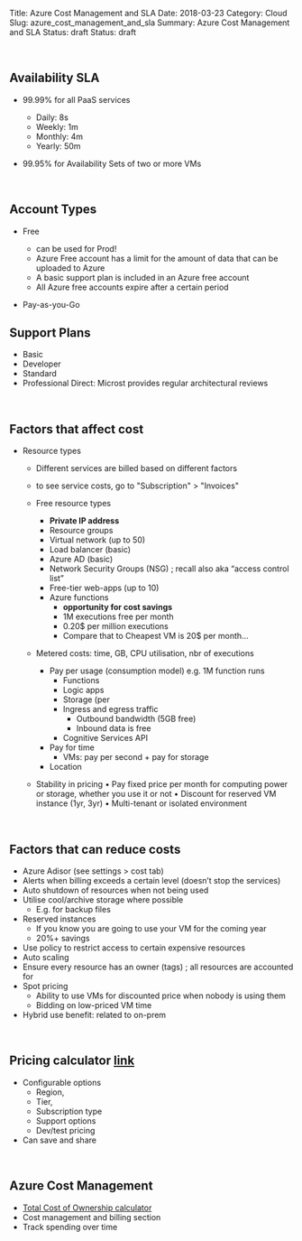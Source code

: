 Title: Azure Cost Management and SLA
Date: 2018-03-23
Category: Cloud
Slug: azure_cost_management_and_sla
Summary: Azure Cost Management and SLA
Status: draft
Status: draft

<br>

## Availability SLA

* 99.99% for all PaaS services 
    * Daily: 8s
    * Weekly: 1m
    * Monthly: 4m
    * Yearly: 50m

* 99.95% for Availability Sets of two or more VMs

<br>

## Account Types 
    
* Free 
    * can be used for Prod!
    * Azure Free account has a limit for the amount of data that can be uploaded to Azure
    * A basic support plan is included in an Azure free account
    * All Azure free accounts expire after a certain period

* Pay-as-you-Go

## Support Plans

* Basic
* Developer
* Standard
* Professional Direct: Microst provides regular architectural reviews

<br>

## Factors that affect cost

* Resource types
	
	* Different services are billed based on different factors

    * to see service costs, go to "Subscription" > "Invoices"
	
	* Free resource types
        * **Private IP address**
	    * Resource groups
	    * Virtual network (up to 50)
	    * Load balancer (basic)
	    * Azure AD (basic)
	    * Network Security Groups (NSG) ; recall also aka “access control list”
	    * Free-tier web-apps (up to 10)
	    * Azure functions 
	    	* **opportunity for cost savings**
	    	* 1M executions free per month
	        * 0.20$ per million executions
	        * Compare that to Cheapest VM is 20$ per month…
	
	* Metered costs: time, GB, CPU utilisation, nbr of executions	   		 
	    * Pay per usage (consumption model) e.g. 1M function runs
	        * Functions
	        * Logic apps
	        * Storage (per 
	        * Ingress and egress traffic
	            * Outbound bandwidth (5GB free)
	            * Inbound data is free
	        * Cognitive Services API	    
	    * Pay for time
	        * VMs: pay per second + pay for storage    
	    * Location
	
	* Stability in pricing
	    • Pay fixed price per month for computing power or storage, whether you use it or not
	    • Discount for reserved VM instance (1yr, 3yr)
	    • Multi-tenant or isolated environment 

<br>
          
## Factors that can reduce costs

* Azure Adisor (see settings > cost tab)
* Alerts when billing exceeds a certain level (doesn’t stop the services)
* Auto shutdown of resources when not being used
* Utilise cool/archive storage where possible
    * E.g. for backup files
* Reserved instances
    * If you know you are going to use your VM for the coming year
    * 20%+ savings
* Use policy to restrict access to certain expensive resources
* Auto scaling
* Ensure every resource has an owner (tags) ; all resources are accounted for
* Spot pricing
    * Ability to use VMs for discounted price when nobody is using them
    * Bidding on low-priced VM time
* Hybrid use benefit: related to on-prem

<br>

## Pricing calculator [link](https://azure.microsoft.com/en-us/pricing/calculator/)

* Configurable options
    * Region,
    * Tier,
    * Subscription type
    * Support options
    * Dev/test pricing
* Can save and share

<br>


## Azure Cost Management

* [Total Cost of Ownership calculator](https://azure.microsoft.com/en-ca/pricing/tco/calculator/)
* Cost management and billing section
* Track spending over time






